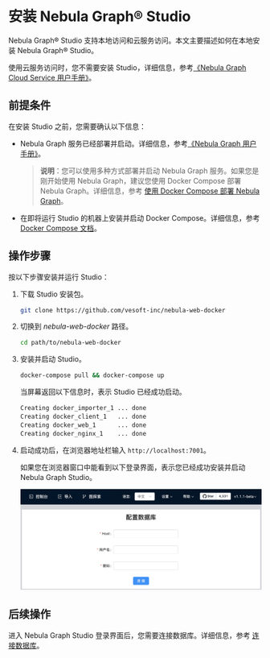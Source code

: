 # 安装 Nebula Graph&reg; Studio

Nebula Graph&reg; Studio 支持本地访问和云服务访问。本文主要描述如何在本地安装 Nebula Graph&reg; Studio。

使用云服务访问时，您不需要安装 Studio，详细信息，参考[《Nebula Graph Cloud Service 用户手册》](https://cloud-docs.nebula-graph.com.cn/cn/posts/manage-instances/dbaas-ug-connect-nebulastudio/ "点击前往 Nebula Graph Cloud Service 用户手册")。

## 前提条件

在安装 Studio 之前，您需要确认以下信息：

- Nebula Graph 服务已经部署并启动。详细信息，参考[《Nebula Graph 用户手册》](https://docs.nebula-graph.io/manual-EN/3.build-develop-and-administration/2.install/1.install-with-rpm-deb/ "点击前往 Nebula Graph 用户手册")。
  > **说明**：您可以使用多种方式部署并启动 Nebula Graph 服务。如果您是刚开始使用 Nebula Graph，建议您使用 Docker Compose 部署 Nebula Graph。详细信息，参考 [使用 Docker Compose 部署 Nebula Graph](https://github.com/vesoft-inc/nebula-docker-compose/blob/master/README_zh-CN.md "点击前往 GitHub 网站")。
  >

- 在即将运行 Studio 的机器上安装并启动 Docker Compose。详细信息，参考 [Docker Compose 文档](https://docs.docker.com/compose/install/ "点击即进入 Docker 文档中心")。

## 操作步骤

按以下步骤安装并运行 Studio：

1. 下载 Studio 安装包。

    ```bash
    git clone https://github.com/vesoft-inc/nebula-web-docker
    ```

2. 切换到 _nebula-web-docker_ 路径。

    ```bash
    cd path/to/nebula-web-docker
    ```

3. 安装并启动 Studio。

    ```bash
    docker-compose pull && docker-compose up
    ```

    当屏幕返回以下信息时，表示 Studio 已经成功启动。

    ```bash
    Creating docker_importer_1 ... done
    Creating docker_client_1   ... done
    Creating docker_web_1      ... done
    Creating docker_nginx_1    ... done
    ```

4. 启动成功后，在浏览器地址栏输入 `http://localhost:7001`。

    如果您在浏览器窗口中能看到以下登录界面，表示您已经成功安装并启动 Nebula Graph Studio。

    ![Nebula Graph Studio 登录界面](docs/figs/st-ug-001.png "Nebula Graph Studio 登录界面")

## 后续操作

进入 Nebula Graph Studio 登录界面后，您需要连接数据库。详细信息，参考 [连接数据库](docs/config-database/st-ug-connect.md)。
